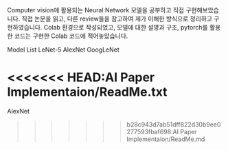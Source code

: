Computer vision에 활용되는 Neural Network 모델을 공부하고 직접 구현해보았습니다.
직접 논문을 읽고, 다른 review들을 참고하여 제가 이해한 방식으로 정리하고 구현하였습니다.
Colab 환경으로 작성되었고, 모델에 대한 설명과 구조, pytorch를 활용한 코드는 구현한 Colab 코드에 적어놓았습니다.

Model List
LeNet-5
AlexNet
GoogLeNet

<<<<<<< HEAD:AI Paper Implementaion/ReadMe.txt
=======
AlexNet
>>>>>>> b28c943d7ab51dff822d30b9ee0277593fbaf698:AI Paper Implementaion/ReadMe.md
